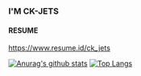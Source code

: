 ### I'M CK-JETS

#### RESUME
https://www.resume.id/ck_jets

[![Anurag's github stats](https://github-readme-stats.vercel.app/api?username=ckjets)](https://github.com/anuraghazra/github-readme-stats)
[![Top Langs](https://github-readme-stats.vercel.app/api/top-langs/?username=ckjets)](https://github.com/anuraghazra/github-readme-stats)

